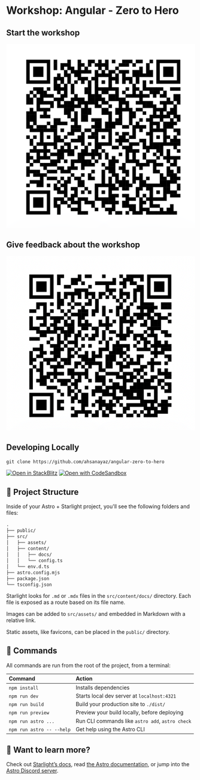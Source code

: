 # Workshop: Angular - Zero to Hero

## Start the workshop

![QR Code](src/assets/ng-workshop-qr.png)

## Give feedback about the workshop

![QR Code](src/assets/ng-workshop-feedback-qr.png)


## Developing Locally

```
git clone https://github.com/ahsanayaz/angular-zero-to-hero
```

[![Open in StackBlitz](https://developer.stackblitz.com/img/open_in_stackblitz.svg)](https://stackblitz.com/github/ahsanayaz/angular-zero-to-hero)
[![Open with CodeSandbox](https://assets.codesandbox.io/github/button-edit-lime.svg)](https://codesandbox.io/p/sandbox/github/ahsanayaz/angular-zero-to-hero)

## 🚀 Project Structure

Inside of your Astro + Starlight project, you'll see the following folders and files:

```
.
├── public/
├── src/
│   ├── assets/
│   ├── content/
│   │   ├── docs/
│   │   └── config.ts
│   └── env.d.ts
├── astro.config.mjs
├── package.json
└── tsconfig.json
```

Starlight looks for `.md` or `.mdx` files in the `src/content/docs/` directory. Each file is exposed as a route based on its file name.

Images can be added to `src/assets/` and embedded in Markdown with a relative link.

Static assets, like favicons, can be placed in the `public/` directory.

## 🧞 Commands

All commands are run from the root of the project, from a terminal:

| Command                   | Action                                           |
| :------------------------ | :----------------------------------------------- |
| `npm install`             | Installs dependencies                            |
| `npm run dev`             | Starts local dev server at `localhost:4321`      |
| `npm run build`           | Build your production site to `./dist/`          |
| `npm run preview`         | Preview your build locally, before deploying     |
| `npm run astro ...`       | Run CLI commands like `astro add`, `astro check` |
| `npm run astro -- --help` | Get help using the Astro CLI                     |

## 👀 Want to learn more?

Check out [Starlight’s docs](https://starlight.astro.build/), read [the Astro documentation](https://docs.astro.build), or jump into the [Astro Discord server](https://astro.build/chat).
